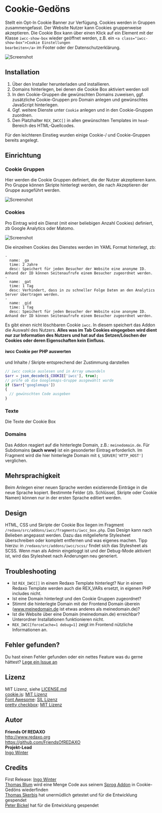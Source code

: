 # Cookie-Gedöns

Stellt ein Opt-In Cookie Banner zur Verfügung. Cookies werden in Gruppen zusammengefasst. Der Website Nutzer kann Cookies gruppenweise akzeptieren. Die Cookie Box kann über einen Klick auf ein Element mit der Klasse <code>iwcc-show-box</code> wieder geöffnet werden, z.B. ein <code>&lt;a class="iwcc-show-box"&gt;Cookie Einstellungen bearbeiten&lt;/a&gt;</code> im Footer oder der Datenschutzerklärung.

![Screenshot](https://github.com/FriendsOfREDAXO/iwcc/blob/assets/iwcc.jpg?raw=true)

## Installation

1. Über den Installer herunterladen und installieren. 
2. Domains hinterlegen, bei denen die Cookie Box aktiviert werden soll
3. In den Cookie-Gruppen die gewünschten Domains zuweisen, ggf. zusätzliche Cookie-Gruppen pro Domain anlegen und gewünschtes JavaScript hinterlegen.
4. Ggf. weitere Dienste unter `Cookie` anlegen und in den Cookie-Gruppen zuordnen.
5. Den Platzhalter <code>REX_IWCC[]</code> in allen gewünschten Templates im <code>head</code>-Bereich des HTML-Quellcodes.

Für den leichteren Einstieg wurden einige Cookie-/ und Cookie-Gruppen bereits angelegt.

## Einrichtung

### Cookie Gruppen
Hier werden die Cookie Gruppen definiert, die der Nutzer akzeptieren kann. Pro Gruppe können Skripte hinterlegt werden, die nach Akzeptieren der Gruppe ausgeführt werden.

![Screenshot](https://github.com/FriendsOfREDAXO/iwcc/blob/assets/iwcc-cookiegroups.jpg?raw=true)

### Cookies
Pro Eintrag wird ein Dienst (mit einer beliebigen Anzahl Cookies) definiert, zb Google Analytics oder Matomo.

![Screenshot](https://github.com/FriendsOfREDAXO/iwcc/blob/assets/iwcc-cookies.jpg?raw=true)

Die einzelnen Cookies des Dienstes werden im YAML Format hinterlegt, zb:

    -
      name: _ga
      time: 2 Jahre
      desc: Speichert für jeden Besucher der Website eine anonyme ID. Anhand der ID können Seitenaufrufe einem Besucher zugeordnet werden.
    -
      name: _gat
      time: 1 Tag
      desc: Verhindert, dass in zu schneller Folge Daten an den Analytics Server übertragen werden.
    -
      name: _gid
      time: 1 Tag
      desc: Speichert für jeden Besucher der Website eine anonyme ID. Anhand der ID können Seitenaufrufe einem Besucher zugeordnet werden.     

Es gibt einen nicht löschbaren Cookie <code>iwcc</code>. In diesem speichert das Addon die Auswahl des Nutzers.
**Alles was im Tab Cookies eingegeben wird dient nur zur Information des Nutzers und hat auf das Setzen/Löschen der Cookies oder deren Eigenschaften kein Einfluss.**


#### iwcc Cookie per PHP auswerten 

und Inhalte / Skripte entsprechend der Zustimmung darstellen

```php 
// iwcc cookie auslesen und in Array umwandeln
$arr = json_decode($_COOKIE['iwcc'], true);  
// prüfe ob die Googlemaps-Gruppe ausgewählt wurde
if ($arr['googlemaps']) 
{
  // gewünschten Code ausgeben
}
```

### Texte
Die Texte der Cookie Box

### Domains
Das Addon reagiert auf die hinterlegte Domain, z.B.: <code>meinedomain.de</code>. Für Subdomains **(auch www)** ist ein gesonderter Eintrag erforderlich. Im Fragment wird die hier hinterlegte Domain mit <code>$_SERVER['HTTP_HOST']</code> verglichen.

## Mehrsprachigkeit
Beim Anlegen einer neuen Sprache werden existierende Einträge in die neue Sprache kopiert. Bestimmte Felder (zb. Schlüssel, Skripte oder Cookie Namen) können nur in der ersten Sprache editiert werden.

## Design
HTML, CSS und Skripte der Cookie Box liegen im Fragment <code>/redaxo/src/addons/iwcc/fragments/iwcc_box.php</code>. Das Design kann nach Belieben angepasst werden. Dazu das mitgelieferte Stylesheet überschreiben oder komplett entfernen und was eigenes machen. Tipp hierzu: in <code>/redaxo/src/addons/iwcc/scss/</code> findet sich das Stylesheet als SCSS. Wenn man als Admin eingeloggt ist und der Debug-Mode aktiviert ist, wird das Stylesheet nach Änderungen neu generiert.


## Troubleshooting
* Ist <code>REX_IWCC[]</code> in einem Redaxo Template hinterlegt? Nur in einem Redaxo Template werden auch die REX_VARs ersetzt, in eigenen PHP includes nicht.
* Ist eine Domain hinterlegt und den Cookie Gruppen zugeordnet?
* Stimmt die hinterlegte Domain mit der Frontend Domain überein (www.meinedomain.de ist etwas anderes als meinedomain.de)?
* Ist die Website über eine Domain (meinedomain.de) erreichbar? Unterordner Installationen funktionieren nicht. 
* <code>REX_IWCC[forceCache=1 debug=1]</code> zeigt im Frontend nützliche Informationen an.

## Fehler gefunden?
Du hast einen Fehler gefunden oder ein nettes Feature was du gerne hättest? [Lege ein Issue an](https://github.com/FriendsOfREDAXO/iwcc/issues)

## Lizenz
MIT Lizenz, siehe [LICENSE.md](https://github.com/FriendsOfREDAXO/iwcc/blob/master/LICENSE.md)  
[cookie.js](https://github.com/js-cookie/js-cookie): [MIT Lizenz](https://github.com/js-cookie/js-cookie/blob/master/LICENSE)  
[Font Awesome](https://fontawesome.com/v4.7.0/): [SIL Lizenz](https://fontawesome.com/v4.7.0/license/)  
[pretty checkbox](https://github.com/lokesh-coder/pretty-checkbox): [MIT Lizenz](https://github.com/lokesh-coder/pretty-checkbox/blob/master/LICENSE)  

## Autor
**Friends Of REDAXO**  
http://www.redaxo.org  
https://github.com/FriendsOfREDAXO  
**Projekt-Lead**  
[Ingo Winter](https://github.com/IngoWinter)

## Credits
First Release: [Ingo Winter](https://github.com/IngoWinter)  
[Thomas Blum](https://github.com/tbaddade/) wird eine Menge Code aus seinem [Sprog Addon](https://github.com/tbaddade/redaxo_sprog) in Cookie-Gedöns wiederfinden  
[Thomas Skerbis](https://github.com/skerbis) hat unermüdlich getestet und für die Entwicklung gespendet  
[Peter Bickel](https://github.com/polarpixel) hat für die Entwicklung gespendet  
